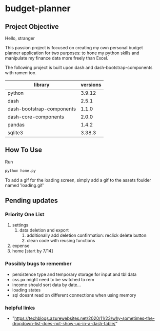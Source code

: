 # budget-planner

## Project Objective

Hello, stranger

This passion project is focused on creating my own personal budget planner application for two purposes: to hone my python skills and manipulate my finance data more freely than Excel.

The following project is built upon dash and dash-bootstrap-components ~~with ramen too~~.

| library                   | versions  |
| ------------------------- |-----------|
| python                    | 3.9.12    |
| dash                      | 2.5.1     |
| dash-bootstrap-components | 1.1.0     |
| dash-core-components      | 2.0.0     |
| pandas                    | 1.4.2     |
| sqlite3                   | 3.38.3    |

## How To Use

Run

```python
python home.py
```

To add a gif for the loading screen, simply add a gif to the assets foulder named 'loading.gif'

## Pending updates

### Priority One List

1. settings
    1. data deletion and export
        1. additionally add deletion confirmation: reclick delete button
        1. clean code with reusing functions
1. expense
1. home [start by 7/14]

### Possibly bugs to remember

- persistence type and temporary storage for input and tbl data
- css px might need to be switched to rem
- income should sort data by date...
- loading states
- sql doesnt read on different connections when using memory

### helpful links

- "https://techblogs.azurewebsites.net/2020/11/23/why-sometimes-the-dropdown-list-does-not-show-up-in-a-dash-table/"
